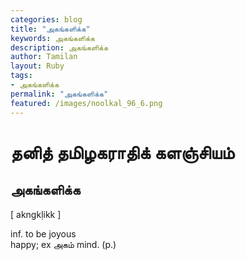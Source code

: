 ```yaml
---  
categories: blog  
title: "அகங்களிக்க"
keywords: அகங்களிக்க  
description: அகங்களிக்க
author: Tamilan  
layout: Ruby  
tags:     
- அகங்களிக்க
permalink: "அகங்களிக்க"  
featured: /images/noolkal_96_6.png  
--- 
```

# தனித் தமிழகராதிக் களஞ்சியம்
## அகங்களிக்க

[ akngkḷikk ]  
  
inf. to be joyous  
happy; ex அகம் mind. (p.)
